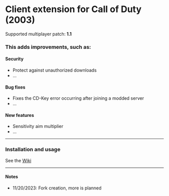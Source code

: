 # Client extension for Call of Duty (2003)
Supported multiplayer patch: **1.1**
### This adds improvements, such as:
#### Security
- Protect against unauthorized downloads
- ...
#### Bug fixes
- Fixes the CD-Key error occurring after joining a modded server
- ...
#### New features
- Sensitivity aim multiplier
- ...
___
### Installation and usage

See the [Wiki](https://github.com/raphael12333/codextended-client/wiki)
___
#### Notes

- 11/20/2023: Fork creation, more is planned
